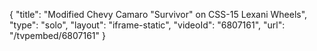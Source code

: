 {
    "title": "Modified Chevy Camaro \"Survivor\" on CSS-15 Lexani Wheels",
    "type": "solo",
    "layout": "iframe-static",
    "videoId": "6807161",
    "url": "\/tvpembed\/6807161"
}